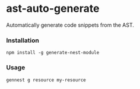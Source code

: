# ast-auto-generate
Automatically generate code snippets from the AST.

### Installation

`npm install -g generate-nest-module`

### Usage

`gennest g resource my-resource`

